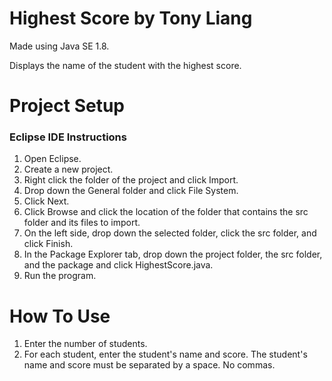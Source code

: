 # Highest Score by Tony Liang

Made using Java SE 1.8.

Displays the name of the student with the highest score.

# Project Setup

### Eclipse IDE Instructions
1. Open Eclipse.
2. Create a new project.
3. Right click the folder of the project and click Import.
4. Drop down the General folder and click File System.
5. Click Next.
6. Click Browse and click the location of the folder that contains the src folder and its files to import.
7. On the left side, drop down the selected folder, click the src folder, and click Finish.
8. In the Package Explorer tab, drop down the project folder, the src folder, and the package and click HighestScore.java.
9. Run the program.

# How To Use
1. Enter the number of students.
2. For each student, enter the student's name and score. The student's name and score must be separated by a space. No commas.